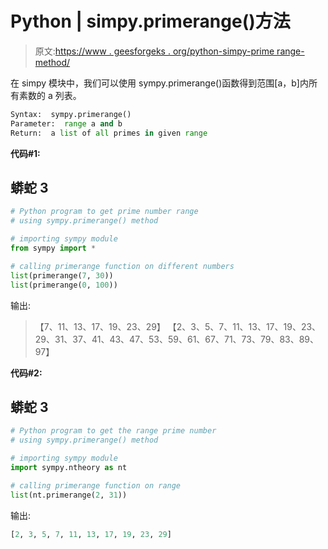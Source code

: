 # Python | simpy.primerange()方法

> 原文:[https://www . geesforgeks . org/python-simpy-prime range-method/](https://www.geeksforgeeks.org/python-simpy-primerange-method/)

在 simpy 模块中，我们可以使用 sympy.primerange()函数得到范围[a，b]内所有素数的 a 列表。

```py
Syntax:  sympy.primerange()
Parameter:  range a and b
Return:  a list of all primes in given range
```

**代码#1:**

## 蟒蛇 3

```py
# Python program to get prime number range
# using sympy.primerange() method

# importing sympy module
from sympy import *

# calling primerange function on different numbers
list(primerange(7, 30))
list(primerange(0, 100))
```

输出:

> 【7、11、13、17、19、23、29】
> 【2、3、5、7、11、13、17、19、23、29、31、37、41、43、47、53、59、61、67、71、73、79、83、89、97】

**代码#2:**

## 蟒蛇 3

```py
# Python program to get the range prime number
# using sympy.primerange() method

# importing sympy module
import sympy.ntheory as nt

# calling primerange function on range
list(nt.primerange(2, 31))
```

输出:

```py
[2, 3, 5, 7, 11, 13, 17, 19, 23, 29]
```